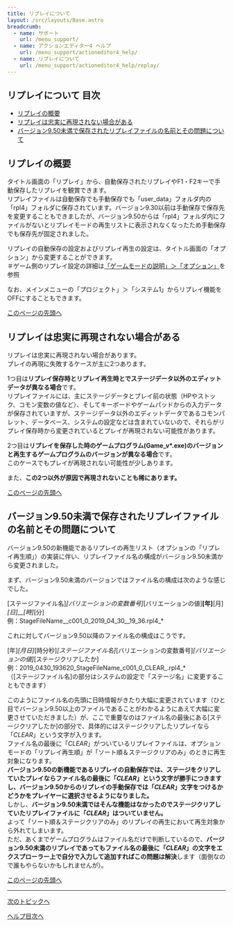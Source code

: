 ```yaml
---
title: リプレイについて
layout: /src/layouts/Base.astro
breadcrumb:
  - name: サポート
    url: /menu_support/
  - name: アクションエディター4 ヘルプ
    url: /menu_support/actioneditor4_help/
  - name: リプレイについて
    url: /menu_support/actioneditor4_help/replay/
---
```


<a name="TOP"></a>

## リプレイについて 目次

- [リプレイの概要](#ABOUT)
- [リプレイは忠実に再現されない場合がある](#ERROR)
- [バージョン9.50未満で保存されたリプレイファイルの名前とその問題について](#FILENAME)

<a name="ABOUT"></a>

## リプレイの概要

タイトル画面の「リプレイ」から、自動保存されたリプレイやF1・F2キーで手動保存したリプレイを観賞できます。  
リプレイファイルは自動保存でも手動保存でも「user_data」フォルダ内の「rpl4」フォルダに保存されています。バージョン9.30以前は手動保存で保存先を変更することもできましたが、バージョン9.50からは「rpl4」フォルダ内にファイルがないとリプレイモードの再生リストに表示されなくなったため手動保存でも保存先が固定されました。  

リプレイの自動保存の設定およびリプレイ再生の設定は、タイトル画面の「オプション」から変更することができます。  
＃ゲーム側のリプレイ設定の詳細は[「ゲームモードの説明」＞「オプション」](/menu_support/actioneditor4_help/gamemode/#OPTION)を参照  

なお、メインメニューの「プロジェクト」＞「システム1」からリプレイ機能をOFFにすることもできます。  

[このページの先頭へ](#TOP)

<a name="ERROR"></a>

## リプレイは忠実に再現されない場合がある

リプレイは忠実に再現されない場合があります。  
プレイの再現に失敗するケースが主に2つあります。  

1つ目は**リプレイ保存時とリプレイ再生時とでステージデータ以外のエディットデータが異なる場合**です。  
リプレイファイルには、主にステージデータとプレイ前の状態（HPやストック、コモン変数の値など）、そしてキーボードやゲームパッドからの入力データが保存されていますが、ステージデータ以外のエディットデータであるコモンパレット、データベース、システムの設定などは含まれていないので、それらがリプレイ保存時から変更されているとプレイが再現されない可能性があります。  

2つ目は**リプレイを保存した時のゲームプログラム(Game_v*.exe)のバージョンと再生するゲームプログラムのバージョンが異なる場合**です。  
このケースでもプレイが再現されない可能性が少しあります。  

また、**この2つ以外が原因で再現されないことも稀にあります。**  

[このページの先頭へ](#TOP)

<a name="FILENAME"></a>

## バージョン9.50未満で保存されたリプレイファイルの名前とその問題について

バージョン9.50の新機能であるリプレイの再生リスト（オプションの「リプレイ再生順」）の実装に伴い、リプレイファイル名の構成がバージョン9.50未満から変更されました。  
  
まず、バージョン9.50未満のバージョンではファイル名の構成は次のような感じでした。  
  
[ステージファイル名]_[バリエーションの変数番号]_[バリエーションの値]__[年]__[月]_[日]__[時]_[分]  
例：StageFileName__c001_0_2019_04_30__19_36.rpl4_*  
  
これに対してバージョン9.50以降のファイル名の構成はこうです。  
  
[年]_[月日]_[時分秒]_[ステージファイル名]_[バリエーションの変数番号]_[バリエーションの値]_[ステージクリアしたか]  
例：2019_0430_193620_StageFileName_c001_0_CLEAR_.rpl4_*  
（[ステージファイル名]の部分はシステムの設定で「ステージ名」に変更することもできます）  
  
このようにファイル名の先頭に日時情報がきたり大幅に変更されています（ひと目でバージョン9.50以上のファイルであることがわかるようにあえて大幅に変更させていただきました）が、ここで重要なのはファイル名の最後にある[ステージクリアしたか]の部分で、具体的にはステージクリアしたリプレイなら「_CLEAR_」という文字が入ります。  
ファイル名の最後に「_CLEAR_」がついているリプレイファイルは、オプションモードの「リプレイ再生順」が「ソート順＆ステージクリアのみ」のときに再生対象になります。  
**バージョン9.50の新機能であるリプレイの自動保存では、ステージをクリアしていたプレイならファイル名の最後に「_CLEAR_」という文字が勝手につきますし、バージョン9.50からのリプレイの手動保存では「_CLEAR_」文字をつけるかどうかをプレイヤーに選択させるようになりました。**  
しかし、**バージョン9.50未満ではそんな機能はなかったのでステージクリアしていたリプレイファイルに「_CLEAR_」はついていません。**  
よって「ソート順＆ステージクリアのみ」のリプレイの再生において再生対象から外れてしまいます。  
ただ、あくまでゲームプログラムはファイル名だけで判断しているので、**バージョン9.50未満のリプレイであってもファイル名の最後に「_CLEAR_」の文字をエクスプローラー上で自分で入力して追加すればこの問題は解決**します（面倒なので誰もやらないかもしれませんが）。  

[このページの先頭へ](#TOP)

---

  

[次のトピックへ](/menu_support/actioneditor4_help/light/)

[ヘルプ目次へ](/menu_support/actioneditor4_help/)